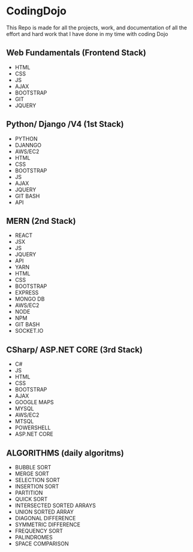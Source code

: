 # CodingDojo

This Repo is made for all the projects, work, and documentation of all the effort and hard work that I have done in my time with coding Dojo

## Web Fundamentals (Frontend Stack)
* HTML
* CSS
* JS
* AJAX
* BOOTSTRAP
* GIT
* JQUERY

## Python/ Django /V4 (1st Stack)
* PYTHON
* DJANNGO
* AWS/EC2
* HTML
* CSS
* BOOTSTRAP
* JS
* AJAX
* JQUERY
* GIT BASH
* API

## MERN (2nd Stack)
* REACT
* JSX
* JS
* JQUERY
* API
* YARN
* HTML
* CSS
* BOOTSTRAP
* EXPRESS
* MONGO DB
* AWS/EC2
* NODE
* NPM
* GIT BASH
* SOCKET.IO

## CSharp/ ASP.NET CORE (3rd Stack)
* C#
* JS
* HTML
* CSS
* BOOTSTRAP
* AJAX
* GOOGLE MAPS
* MYSQL
* AWS/EC2
* MTSQL
* POWERSHELL
* ASP.NET CORE

## ALGORITHMS (daily algoritms)
* BUBBLE SORT
* MERGE SORT
* SELECTION SORT
* INSERTION SORT
* PARTITION
* QUICK SORT
* INTERSECTED SORTED ARRAYS
* UNION SORTED ARRAY
* DIAGONAL DIFFERENCE
* SYMMETRIC DIFFERENCE
* FREQUENCY SORT
* PALINDROMES
* SPACE COMPARISON
